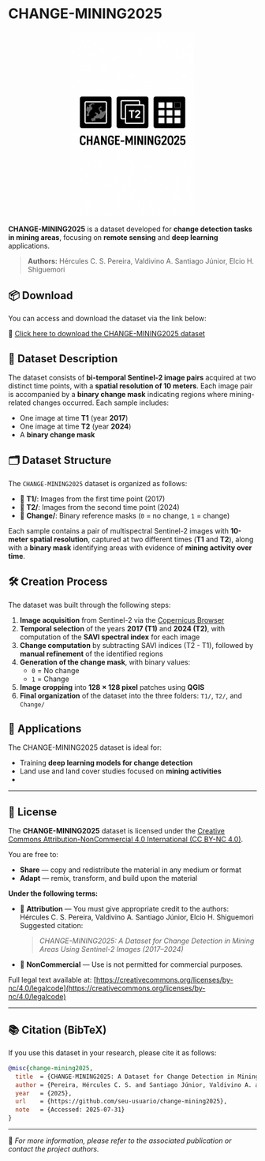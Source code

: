 # CHANGE-MINING2025

<p align="center">
  <img src="imagem/20250719_1447_Logo CHANGE-MINING2025_simple_compose_01k0hwnqxre78sp04cw5pqkehk.png" alt="CHANGE-MINING2025 Logo" width="250"/>
</p>

**CHANGE-MINING2025** is a dataset developed for **change detection tasks in mining areas**, focusing on **remote sensing** and **deep learning** applications.

> **Authors:** Hércules C. S. Pereira, Valdivino A. Santiago Júnior, Elcio H. Shiguemori

## 📦 Download

You can access and download the dataset via the link below:

🔗 [Click here to download the CHANGE-MINING2025 dataset](https://drive.google.com/drive/folders/1QcCsCtugA8Gv_HTcdKiE7ePBfu21Ko7R?usp=sharing)

## 📂 Dataset Description

The dataset consists of **bi-temporal Sentinel-2 image pairs** acquired at two distinct time points, with a **spatial resolution of 10 meters**. Each image pair is accompanied by a **binary change mask** indicating regions where mining-related changes occurred. Each sample includes:

- One image at time **T1** (year **2017**)  
- One image at time **T2** (year **2024**)  
- A **binary change mask**

## 🗂 Dataset Structure

The `CHANGE-MINING2025` dataset is organized as follows:

- 📁 **T1/**: Images from the first time point (2017)  
- 📁 **T2/**: Images from the second time point (2024)  
- 📁 **Change/**: Binary reference masks (`0` = no change, `1` = change)

Each sample contains a pair of multispectral Sentinel-2 images with **10-meter spatial resolution**, captured at two different times (**T1** and **T2**), along with a **binary mask** identifying areas with evidence of **mining activity over time**.

## 🛠️ Creation Process

The dataset was built through the following steps:

1. **Image acquisition** from Sentinel-2 via the [Copernicus Browser](https://browser.dataspace.copernicus.eu/)  
2. **Temporal selection** of the years **2017 (T1)** and **2024 (T2)**, with computation of the **SAVI spectral index** for each image  
3. **Change computation** by subtracting SAVI indices (T2 - T1), followed by **manual refinement** of the identified regions  
4. **Generation of the change mask**, with binary values:  
   - `0` = No change  
   - `1` = Change  
5. **Image cropping** into **128 × 128 pixel** patches using **QGIS**  
6. **Final organization** of the dataset into the three folders: `T1/`, `T2/`, and `Change/`

## 🚀 Applications

The CHANGE-MINING2025 dataset is ideal for:

- Training **deep learning models for change detection**  
- Land use and land cover studies focused on **mining activities**
- 
---
## 📄 License

The **CHANGE-MINING2025** dataset is licensed under the [Creative Commons Attribution-NonCommercial 4.0 International (CC BY-NC 4.0)](https://creativecommons.org/licenses/by-nc/4.0/).

You are free to:

- **Share** — copy and redistribute the material in any medium or format  
- **Adapt** — remix, transform, and build upon the material  

**Under the following terms:**

- 📌 **Attribution** — You must give appropriate credit to the authors:  
  Hércules C. S. Pereira, Valdivino A. Santiago Júnior, Elcio H. Shiguemori  
  Suggested citation:  
  > *CHANGE-MINING2025: A Dataset for Change Detection in Mining Areas Using Sentinel-2 Images (2017–2024)*

- 🚫 **NonCommercial** — Use is not permitted for commercial purposes.  

Full legal text available at: [https://creativecommons.org/licenses/by-nc/4.0/legalcode](https://creativecommons.org/licenses/by-nc/4.0/legalcode)

---
## 📚 Citation (BibTeX)

If you use this dataset in your research, please cite it as follows:

```bibtex
@misc{change-mining2025,
  title  = {CHANGE-MINING2025: A Dataset for Change Detection in Mining Areas Using Sentinel-2 Images (2017–2024)},
  author = {Pereira, Hércules C. S. and Santiago Júnior, Valdivino A. and Shiguemori, Elcio H.},
  year   = {2025},
  url    = {https://github.com/seu-usuario/change-mining2025},
  note   = {Accessed: 2025-07-31}
}
```
---

📌 *For more information, please refer to the associated publication or contact the project authors.*

